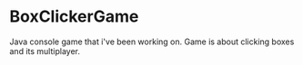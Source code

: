 # BoxClickerGame
Java console game that i've been working on. Game is about clicking boxes and its multiplayer.
